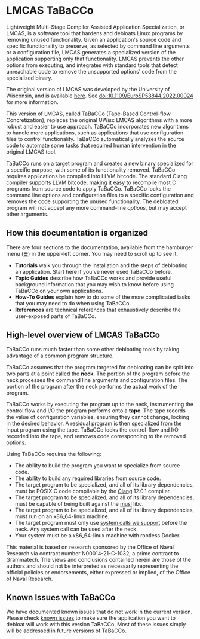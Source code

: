# LMCAS TaBaCCo

Lightweight Multi-Stage Compiler Assisted Application Specialization, or LMCAS, is a software tool that hardens and debloats Linux programs by removing unused functionality.
Given an application's source code and specific functionality to preserve, as selected by command line arguments or a configuration file, LMCAS generates a specialized version of the application supporting only that functionality.
LMCAS prevents the other options from executing, and integrates with standard tools that detect unreachable code to remove the unsupported options' code from the specialized binary.

The original version of LMCAS was developed by the University of Wisconsin, and is available [here](https://github.com/Mohannadcse/LMCAS).
See [doi:10.1109/EuroSP53844.2022.00024](https://doi.org/10.1109/EuroSP53844.2022.00024) for more information.

This version of LMCAS, called TaBaCCo (Tape-Based Control-flow Concretization), replaces the original UWisc LMCAS algorithms with a more robust and easier to use approach.
TaBaCCo incorporates new algorithms to handle more applications, such as applications that use configuration files to control functionality.
TaBaCCo automatically analyzes the source code to automate some tasks that required human intervention in the original LMCAS tool.

TaBaCCo runs on a target program and creates a new binary specialized for a specific purpose, with some of its functionality removed.
TaBaCCo requires applications be compiled into LLVM bitcode.
The standard Clang compiler supports LLVM bitcode, making it easy to recompile most C programs from source code to apply TaBaCCo.
TaBaCCo locks the command line options and configuration files to a specific configuration and removes the code supporting the unused functionality.
The debloated program will not accept any more command-line *options*, but may accept other arguments.

## How this documentation is organized

There are four sections to the documentation, available from the hamburger menu ([&#9776;](#sidebar-toggle)) in the upper-left corner.
You may need to scroll up to see it.

- **Tutorials** walk you through the installation and the steps of debloating an application.
  Start here if you've never used TaBaCCo before.
- **Topic Guides** describe how TaBaCCo works and provide useful background information that you may wish to know before using TaBaCCo on your own applications.
- **How-To Guides** explain how to do some of the more complicated tasks that you may need to do when using TaBaCCo.
- **References** are technical references that exhaustively describe the user-exposed parts of TaBaCCo.

## High-level overview of LMCAS TaBaCCo

TaBaCCo runs much faster than some other debloating tools by taking advantage of a common program structure.

TaBaCCo assumes that the program targeted for debloating can be split into two parts at a point called the **neck**.
The portion of the program before the neck processes the command line arguments and configuration files.
The portion of the program after the neck performs the actual work of the program.

TaBaCCo works by executing the program up to the neck, instrumenting the control flow and I/O the program performs onto a **tape**.
The tape records the value of configuration variables, ensuring they cannot change, locking in the desired behavior.
A residual program is then specialized from the input program using the tape.
TaBaCCo locks the control-flow and I/O recorded into the tape, and removes code corresponding to the removed options.

Using TaBaCCo requires the following:

- The ability to build the program you want to specialize from source code.
- The ability to build any required libraries from source code.
- The target program to be specialized, and all of its library dependencies, must be POSIX C code compilable by the [Clang] 12.0.1 compiler.
- The target program to be specialized, and all of its library dependencies, must be capable of being built against the [musl] libc.
- The target program to be specialized, and all of its library dependencies, must run on an x86_64-linux machine.
- The target program must only use [system calls we support] before the neck.
  Any system call can be used after the neck.
- Your system must be a x86_64-linux machine with rootless Docker.

This material is based on research sponsored by the Office of Naval Research via contract number N00014-21-C-1032, a prime contract to Grammatech.
The views and conclusions contained herein are those of the authors and should not be interpreted as necessarily representing the official policies or endorsements, either expressed or implied, of the Office of Naval Research.

## Known Issues with TaBaCCo

We have documented known issues that do not work in the current version.   Please check [known issues] to make sure the application you want to debloat will work with this version TaBaCCo.    Most of these issues simply will be addressed in future versions of TaBaCCo.

[Clang]: https://clang.llvm.org/
[cURL]: https://curl.se/
[known issues]: ./references/known-issues.md
[musl]: https://musl.libc.org/
[system calls we support]: ./references/syscalls.md
